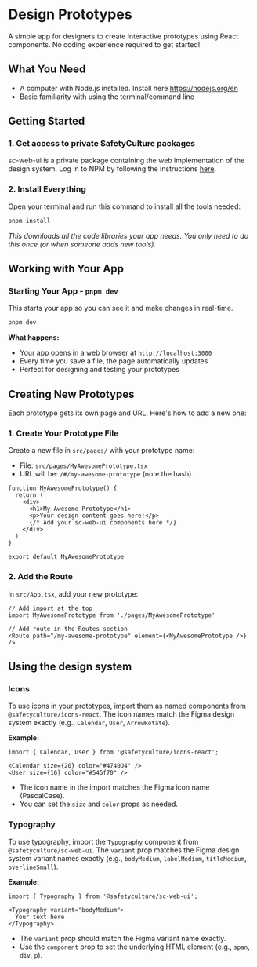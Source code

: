 # Design Prototypes

A simple app for designers to create interactive prototypes using React components. No coding experience required to get started!

## What You Need

- A computer with Node.js installed. Install here https://nodejs.org/en
- Basic familiarity with using the terminal/command line

## Getting Started

### 1. Get access to private SafetyCulture packages

sc-web-ui is a private package containing the web implementation of the design system. Log in to NPM by following the instructions [here](https://safetyculture.atlassian.net/wiki/spaces/ENG/pages/11371232/HOW+TO+use+NPM+private+packages#Authentication-(Logging-in)).

### 2. Install Everything

Open your terminal and run this command to install all the tools needed:

```bash
pnpm install
```

*This downloads all the code libraries your app needs. You only need to do this once (or when someone adds new tools).*

## Working with Your App

### Starting Your App - `pnpm dev`

This starts your app so you can see it and make changes in real-time.

```bash
pnpm dev
```

**What happens:**
- Your app opens in a web browser at `http://localhost:3000`
- Every time you save a file, the page automatically updates
- Perfect for designing and testing your prototypes

## Creating New Prototypes

Each prototype gets its own page and URL. Here's how to add a new one:

### 1. Create Your Prototype File

Create a new file in `src/pages/` with your prototype name:
- File: `src/pages/MyAwesomePrototype.tsx`
- URL will be: `/#/my-awesome-prototype` (note the hash)

```tsx
function MyAwesomePrototype() {
  return (
    <div>
      <h1>My Awesome Prototype</h1>
      <p>Your design content goes here!</p>
      {/* Add your sc-web-ui components here */}
    </div>
  )
}

export default MyAwesomePrototype
```

### 2. Add the Route

In `src/App.tsx`, add your new prototype:

```tsx
// Add import at the top
import MyAwesomePrototype from './pages/MyAwesomePrototype'

// Add route in the Routes section
<Route path="/my-awesome-prototype" element={<MyAwesomePrototype />} />
```

## Using the design system

### Icons

To use icons in your prototypes, import them as named components from `@safetyculture/icons-react`. The icon names match the Figma design system exactly (e.g., `Calendar`, `User`, `ArrowRotate`).

**Example:**
```tsx
import { Calendar, User } from '@safetyculture/icons-react';

<Calendar size={20} color="#4740D4" />
<User size={16} color="#545f70" />
```

- The icon name in the import matches the Figma icon name (PascalCase).
- You can set the `size` and `color` props as needed.

### Typography

To use typography, import the `Typography` component from `@safetyculture/sc-web-ui`. The `variant` prop matches the Figma design system variant names exactly (e.g., `bodyMedium`, `labelMedium`, `titleMedium`, `overlineSmall`).

**Example:**
```tsx
import { Typography } from '@safetyculture/sc-web-ui';

<Typography variant="bodyMedium">
  Your text here
</Typography>
```

- The `variant` prop should match the Figma variant name exactly.
- Use the `component` prop to set the underlying HTML element (e.g., `span`, `div`, `p`).

